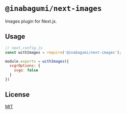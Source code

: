 # `@inabagumi/next-images`

Images plugin for Next.js.

## Usage

```javascript
// next.config.js
const withImages = require('@inabagumi/next-images');

module.exports = withImages({
  svgrOptions: {
    svgo: false
  }
})
```

## License

[MIT](LICENSE)
